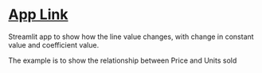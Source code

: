 
# [App Link](https://share.streamlit.io/vkoul/st_linear_relationship/main/app.py)

Streamlit app to show how the line value changes, with change in constant value and coefficient value. 

The example is to show the relationship between Price and Units sold
